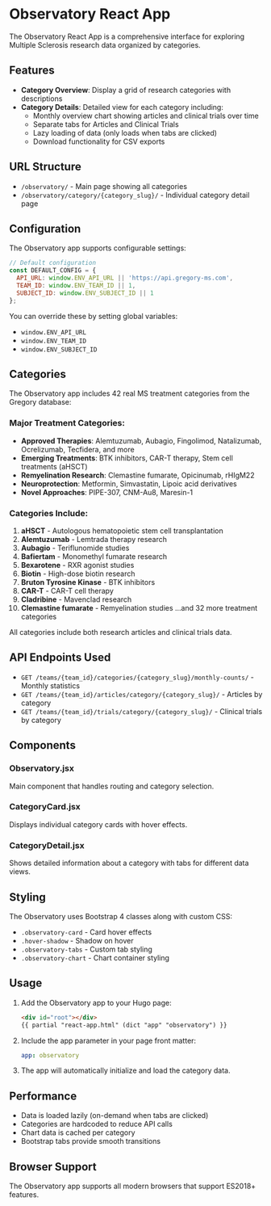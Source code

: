 # Observatory React App

The Observatory React App is a comprehensive interface for exploring Multiple Sclerosis research data organized by categories.

## Features

- **Category Overview**: Display a grid of research categories with descriptions
- **Category Details**: Detailed view for each category including:
  - Monthly overview chart showing articles and clinical trials over time
  - Separate tabs for Articles and Clinical Trials
  - Lazy loading of data (only loads when tabs are clicked)
  - Download functionality for CSV exports

## URL Structure

- `/observatory/` - Main page showing all categories
- `/observatory/category/{category_slug}/` - Individual category detail page

## Configuration

The Observatory app supports configurable settings:

```javascript
// Default configuration
const DEFAULT_CONFIG = {
  API_URL: window.ENV_API_URL || 'https://api.gregory-ms.com',
  TEAM_ID: window.ENV_TEAM_ID || 1,
  SUBJECT_ID: window.ENV_SUBJECT_ID || 1
};
```

You can override these by setting global variables:
- `window.ENV_API_URL`
- `window.ENV_TEAM_ID`
- `window.ENV_SUBJECT_ID`

## Categories

The Observatory app includes 42 real MS treatment categories from the Gregory database:

### Major Treatment Categories:
- **Approved Therapies**: Alemtuzumab, Aubagio, Fingolimod, Natalizumab, Ocrelizumab, Tecfidera, and more
- **Emerging Treatments**: BTK inhibitors, CAR-T therapy, Stem cell treatments (aHSCT)
- **Remyelination Research**: Clemastine fumarate, Opicinumab, rHIgM22
- **Neuroprotection**: Metformin, Simvastatin, Lipoic acid derivatives
- **Novel Approaches**: PIPE-307, CNM-Au8, Maresin-1

### Categories Include:
1. **aHSCT** - Autologous hematopoietic stem cell transplantation
2. **Alemtuzumab** - Lemtrada therapy research
3. **Aubagio** - Teriflunomide studies
4. **Bafiertam** - Monomethyl fumarate research
5. **Bexarotene** - RXR agonist studies
6. **Biotin** - High-dose biotin research
7. **Bruton Tyrosine Kinase** - BTK inhibitors
8. **CAR-T** - CAR-T cell therapy
9. **Cladribine** - Mavenclad research
10. **Clemastine fumarate** - Remyelination studies
...and 32 more treatment categories

All categories include both research articles and clinical trials data.

## API Endpoints Used

- `GET /teams/{team_id}/categories/{category_slug}/monthly-counts/` - Monthly statistics
- `GET /teams/{team_id}/articles/category/{category_slug}/` - Articles by category
- `GET /teams/{team_id}/trials/category/{category_slug}/` - Clinical trials by category

## Components

### Observatory.jsx
Main component that handles routing and category selection.

### CategoryCard.jsx
Displays individual category cards with hover effects.

### CategoryDetail.jsx
Shows detailed information about a category with tabs for different data views.

## Styling

The Observatory uses Bootstrap 4 classes along with custom CSS:

- `.observatory-card` - Card hover effects
- `.hover-shadow` - Shadow on hover
- `.observatory-tabs` - Custom tab styling
- `.observatory-chart` - Chart container styling

## Usage

1. Add the Observatory app to your Hugo page:
   ```html
   <div id="root"></div>
   {{ partial "react-app.html" (dict "app" "observatory") }}
   ```

2. Include the app parameter in your page front matter:
   ```yaml
   app: observatory
   ```

3. The app will automatically initialize and load the category data.

## Performance

- Data is loaded lazily (on-demand when tabs are clicked)
- Categories are hardcoded to reduce API calls
- Chart data is cached per category
- Bootstrap tabs provide smooth transitions

## Browser Support

The Observatory app supports all modern browsers that support ES2018+ features.

